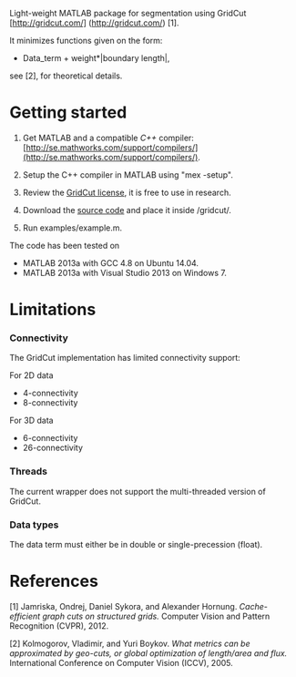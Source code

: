 Light-weight MATLAB package for segmentation using GridCut 
[http://gridcut.com/]
(http://gridcut.com/) [1].

It minimizes functions given on the form:

* Data_term + weight*|boundary length|,

see [2], for theoretical details.



Getting started
===


1. Get MATLAB and a compatible _C++_ compiler: [http://se.mathworks.com/support/compilers/](http://se.mathworks.com/support/compilers/).

2. Setup the C++ compiler in MATLAB using "mex -setup".

3. Review the [GridCut license](http://gridcut.com/licensing.php), it is free to use in research.

4. Download the [source code](http://www.gridcut.com/) and place it inside /gridcut/.

5. Run examples/example.m.



The code has been tested on
* MATLAB 2013a with GCC 4.8 on Ubuntu 14.04.
* MATLAB 2013a with Visual Studio 2013 on Windows 7.

Limitations
===

### Connectivity ###

The GridCut implementation has limited connectivity support:


For 2D data
* 4-connectivity
* 8-connectivity

For 3D data
* 6-connectivity
* 26-connectivity


### Threads ###

The current wrapper does not support the multi-threaded version of GridCut.

### Data types ###

The data term must either be in double or single-precession (float).


References
===
[1]
Jamriska, Ondrej, Daniel Sykora, and Alexander Hornung.
_Cache-efficient graph cuts on structured grids._
Computer Vision and Pattern Recognition (CVPR), 2012.


[2]
Kolmogorov, Vladimir, and Yuri Boykov. 
_What metrics can be approximated by geo-cuts, or global optimization of length/area and flux._
International Conference on Computer Vision (ICCV), 2005.

